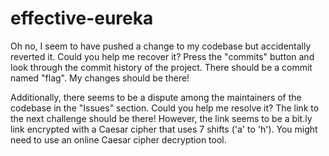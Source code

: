 # effective-eureka

Oh no, I seem to have pushed a change to my codebase but accidentally reverted it. Could you help me recover it? Press the "commits" button and look through the commit history of the project. There should be a commit named "flag". My changes should be there!

Additionally, there seems to be a dispute among the maintainers of the codebase in the "Issues" section. Could you help me resolve it? The link to the next challenge should be there! However, the link seems to be a bit.ly link encrypted with a Caesar cipher that uses 7 shifts ('a' to 'h'). You might need to use an online Caesar cipher decryption tool.

